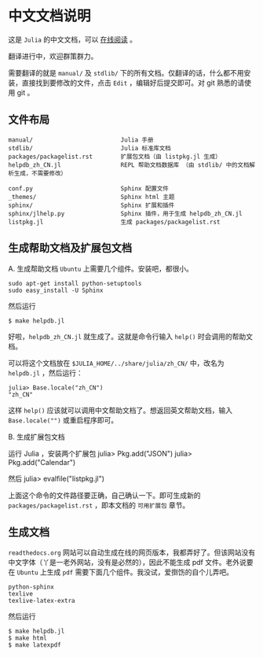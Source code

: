 中文文档说明
============

这是 `Julia` 的中文文档，可以 [在线阅读](http://julia_zh_cn.readthedocs.org) 。

翻译进行中，欢迎群策群力。

需要翻译的就是 `manual/` 及 `stdlib/` 下的所有文档。仅翻译的话，什么都不用安装，直接找到要修改的文件，点击 `Edit` ，编辑好后提交即可。对 git 熟悉的请使用 git 。

文件布局
-----------

    manual/                         Julia 手册
    stdlib/                         Julia 标准库文档
	packages/packagelist.rst        扩展包文档（由 listpkg.jl 生成）
	helpdb_zh_CN.jl                 REPL 帮助文档数据库 （由 stdlib/ 中的文档解析生成，不需要修改）
	
	conf.py                         Sphinx 配置文件
    _themes/                        Sphinx html 主题
    sphinx/                         Sphinx 扩展和插件
    sphinx/jlhelp.py                Sphinx 插件，用于生成 helpdb_zh_CN.jl
	listpkg.jl                      生成 packages/packagelist.rst
	
	
生成帮助文档及扩展包文档
------------------------

A. 生成帮助文档
`Ubuntu` 上需要几个组件。安装吧，都很小。

    sudo apt-get install python-setuptools
    sudo easy_install -U Sphinx

然后运行

    $ make helpdb.jl

好啦，`helpdb_zh_CN.jl` 就生成了。这就是命令行输入 `help()` 时会调用的帮助文档。

可以将这个文档放在 `$JULIA_HOME/../share/julia/zh_CN/` 中，改名为 `helpdb.jl` ，然后运行：

	julia> Base.locale("zh_CN")
	"zh_CN"

这样 `help()` 应该就可以调用中文帮助文档了。想返回英文帮助文档，输入 `Base.locale("")` 或重启程序即可。


B. 生成扩展包文档

运行 Julia ，安装两个扩展包
	julia> Pkg.add("JSON")
	julia> Pkg.add("Calendar")
	
然后
	julia> evalfile("listpkg.jl")
	
上面这个命令的文件路径要正确，自己确认一下。即可生成新的 `packages/packagelist.rst` ，即本文档的 `可用扩展包` 章节。

	
生成文档
--------

`readthedocs.org` 网站可以自动生成在线的网页版本，我都弄好了。但该网站没有中文字体（丫是一老外网站，没有是必然的），因此不能生成 pdf 文件。老外说要在 `Ubuntu` 上生成 `pdf` 需要下面几个组件。我没试，爱捯饬的自个儿弄吧。

    python-sphinx
    texlive
    texlive-latex-extra

然后运行

    $ make helpdb.jl
    $ make html
    $ make latexpdf
